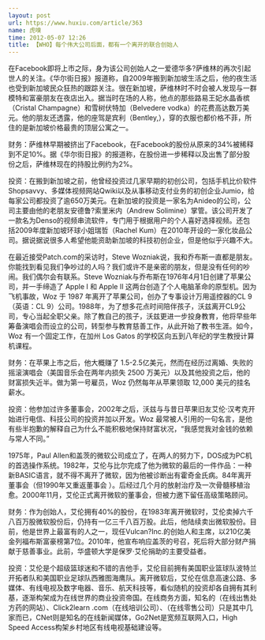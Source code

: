 ```yaml
---
layout: post
url: https://www.huxiu.com/article/363
name: 虎嗅
time: 2012-05-07 12:26
title: 【WHO】每个伟大公司后面，都有一个离开的联合创始人
---
```

在Facebook即将上市之际，身为该公司创始人之一爱德华多?萨维林的再次引起世人的关注。《华尔街日报》报道称，自2009年搬到新加坡生活之后，他的夜生活也受到新加坡民众狂热的跟踪关注。很在新加坡，萨维林时不时会被人发现与一群模特和富豪朋友在夜店出入。据当时在场的人称，他点的那些路易王妃水晶香槟（Cristal Champagne）和雪树伏特加（Belvedere vodka）的花费高达数万美元。他的朋友还透露，他的座驾是宾利（Bentley,），穿的衣服也都价格不菲，所住的是新加坡价格最贵的顶层公寓之一。

财务：萨维林早期被挤出了Facebook，在Facebook的股份从原来的34%被稀释到不足10%。据《华尔街日报》的报道称，在股份进一步稀释以及出售了部分股份之后，萨维林现在的持股比例约为2%。

投资：在搬到新加坡之前，他曾经投资过几家早期的初创公司，包括手机比价软件Shopsavvy、多媒体视频网站Qwiki以及从事移动支付业务的初创企业Jumio，给每家公司都投资了逾650万美元。在新加坡的投资是一家名为Anideo的公司，公司主要由他的老朋友安德鲁?索里米内（Andrew Solimine）掌管。该公司开发了一款名为Denso的视频串流软件，专门用于根据用户的个人喜好选择视频。还包括2009年度新加坡环球小姐瑞哲（Rachel Kum）在2010年开设的一家化妆品公司。据说据说很多人希望他能资助新加坡的科技初创企业，但是他似乎兴趣不大。

在最近接受Patch.com的采访时，Steve Wozniak说，我和乔布斯一直都是朋友。你能找到看见我们争吵过的人吗？我们或许不是亲密的朋友，但是没有任何的吵闹。我们偶尔会有联系。Steve Wozniak与乔布斯在1976年4月1日创建了苹果公司，并一手缔造了 Apple I 和 Apple II 这两台创造了个人电脑革命的原型机。因为飞机事故，Woz 于 1987 年离开了苹果公司，创办了专事设计万用遥控器的CL 9（英语：CL 9）公司。1988年，为了想多花点时间陪伴孩子，沃兹离开CL9公司，专心当起全职父亲。除了教自己的孩子，沃兹更进一步投身教育，他将早些年筹备演唱会而设立的公司，转型参与教育慈善工作，从此开始了教书生涯。如今，Woz 有一个固定工作，在加州 Los Gatos 的学校区向五到八年纪的学生教授计算机课程。

财务：在苹果上市之后，他大概赚了 1.5-2.5亿美元，然而在经历过离婚、失败的摇滚演唱会（美国音乐会在两年内损失 2500 万美元）以及其他投资之后，他的财富损失近半。做为第一号雇员，Woz 仍然每年从苹果领取 12,000 美元的挂名薪水。

投资：他参加过许多董事会，2002年之后，沃兹与与昔日苹果旧友艾伦·汉考克开始进行电信、科技公司的投资并加以开发。Woz 最常被人引用的一句名言，是他有些半抱歉的解释自己为什么不能积极地保持财富状况，“我感觉我对金钱的依赖与常人不同。”

1975年，Paul Allen和盖茨的微软公司成立了，在两人的努力下，DOS成为PC机的首选操作系统。1982年，艾伦与比尔完成了他为微软的最后的一件作品：一种新BASIC语言，就不得不离开了微软，因为他被诊断出有霍奇金氏病。84年离开董事会（但1990年又重返董事会 ）。后经过几个月的放射治疗及一次骨髓移植治愈。2000年11月，艾伦正式离开微软的董事会，但被力邀下留任高级策略顾问。

财务：作为创始人，艾伦拥有40%的股份，在1983年离开微软时，艾伦卖掉六千八百万股微软股份后，仍持有一亿三千八百万股。此后，他陆续卖出微软股份。目前，他是世界上最富有的人之一，现任Vulcan?Inc.的创始人和主席，以210亿美金列福布斯富豪榜第7位。2010年，他宣布响应盖茨的号召，死后将大部分财产捐献于慈善事业。此前，华盛顿大学是保罗·艾伦捐助的主要受益者。

投资：艾伦是个超级篮球迷和不错的吉他手，艾伦目前拥有美国职业篮球队波特兰开拓者队和美国职业足球队西雅图海鹰队。离开微软后，艾伦在信息高速公路、多媒体、有线电视及数字电器、音乐、航天科技等，看似随机的投资却各自拥有其利基，逐渐构架成为在线世界的商业投资帝国。在线商务方面，知名的（在线出售处方药的网站）、Click2learn .com（在线培训公司）、（在线零售公司）只是其中几家而已，CNet则是知名的在线新闻媒体，Go2Net是宽频互联网入口，High Speed Access构架乡村地区有线电视基础建设等。

